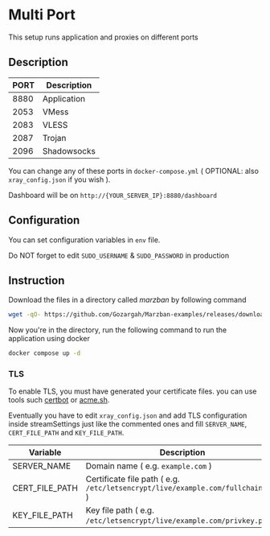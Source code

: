 # Multi Port
This setup runs application and proxies on different ports

## Description
| PORT | Description |
| ---- | ----------- |
| 8880 | Application |
| 2053 | VMess       |
| 2083 | VLESS       |
| 2087 | Trojan      |
| 2096 | Shadowsocks |

You can change any of these ports in `docker-compose.yml` ( OPTIONAL: also `xray_config.json` if you wish ).

Dashboard will be on `http://{YOUR_SERVER_IP}:8880/dashboard`

## Configuration
You can set configuration variables in `env` file.

Do NOT forget to edit `SUDO_USERNAME` & `SUDO_PASSWORD` in production

## Instruction
Download the files in a directory called *marzban* by following command
```bash
wget -qO- https://github.com/Gozargah/Marzban-examples/releases/download/latest/multi-port.tar.gz | tar xz --xform 's/multi-port/marzban/' && cd marzban
```
Now you're in the directory, run the following command to run the application using docker
```bash
docker compose up -d
```

### TLS
To enable TLS, you must have generated your certificate files. you can use tools such [certbot](https://github.com/certbot/certbot) or [acme.sh](https://github.com/acmesh-official/acme.sh).

Eventually you have to edit `xray_config.json` and add TLS configuration inside streamSettings just like the commented ones and fill `SERVER_NAME`, `CERT_FILE_PATH` and `KEY_FILE_PATH`.


| Variable       | Description                                                                      |
| -------------- | -------------------------------------------------------------------------------- |
| SERVER_NAME    | Domain name ( e.g. `example.com` )                                               |
| CERT_FILE_PATH | Certificate file path ( e.g. `/etc/letsencrypt/live/example.com/fullchain.pem` ) |
| KEY_FILE_PATH  | Key file path ( e.g. `/etc/letsencrypt/live/example.com/privkey.pem` )           |



